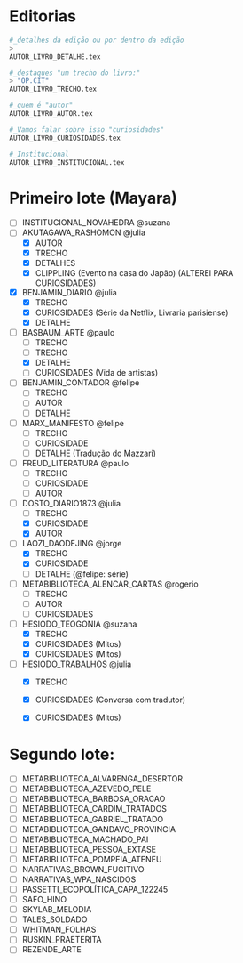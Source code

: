 # Editorias

```sh
#_detalhes da edição ou por dentro da edição
> 
AUTOR_LIVRO_DETALHE.tex

#_destaques "um trecho do livro:"
> "OP.CIT"
AUTOR_LIVRO_TRECHO.tex

#_quem é "autor"
AUTOR_LIVRO_AUTOR.tex

#_Vamos falar sobre isso "curiosidades"
AUTOR_LIVRO_CURIOSIDADES.tex

#_Institucional
AUTOR_LIVRO_INSTITUCIONAL.tex
```

# Primeiro lote (Mayara)

- [ ] INSTITUCIONAL_NOVAHEDRA			@suzana
- [ ] AKUTAGAWA_RASHOMON 				@julia
	- [X] AUTOR
	- [X] TRECHO
	- [X] DETALHES
	- [X] CLIPPLING (Evento na casa do Japão) (ALTEREI PARA CURIOSIDADES)
- [X] BENJAMIN_DIARIO  					@julia
	- [X] TRECHO
 	- [X] CURIOSIDADES (Série da Netflix, Livraria parisiense)
	- [X] DETALHE
- [ ] BASBAUM_ARTE 						@paulo		
	- [ ] TRECHO
 	- [ ] TRECHO
 	- [X] DETALHE
 	- [ ] CURIOSIDADES (Vida de artistas)
- [ ] BENJAMIN_CONTADOR					@felipe				
	- [ ] TRECHO
	- [ ] AUTOR
 	- [ ] DETALHE
- [ ] MARX_MANIFESTO 					@felipe 							
	- [ ] TRECHO
	- [ ] CURIOSIDADE
	- [ ] DETALHE (Tradução do Mazzari)
- [ ] FREUD_LITERATURA					@paulo		
	- [ ] TRECHO
	- [ ] CURIOSIDADE
	- [ ] AUTOR
- [ ] DOSTO_DIARIO1873  				@julia			
	- [ ] TRECHO
	- [X] CURIOSIDADE
	- [X] AUTOR
- [ ] LAOZI_DAODEJING 					@jorge
	- [x] TRECHO
	- [x] CURIOSIDADE
	- [ ] DETALHE (@felipe: série)
- [ ] METABIBLIOTECA_ALENCAR_CARTAS  	@rogerio
	- [ ] TRECHO
	- [ ] AUTOR
	- [ ] CURIOSIDADES
- [ ] HESIODO_TEOGONIA					@suzana
	- [X] TRECHO
	- [X] CURIOSIDADES (Mitos)
	- [X] CURIOSIDADES (Mitos)
- [ ] HESIODO_TRABALHOS					@julia
	- [X] TRECHO
	- [X] CURIOSIDADES (Conversa com tradutor)
	- [X] CURIOSIDADES (Mitos)



# Segundo lote:
- [ ] METABIBLIOTECA_ALVARENGA_DESERTOR 			
- [ ] METABIBLIOTECA_AZEVEDO_PELE 				
- [ ] METABIBLIOTECA_BARBOSA_ORACAO 				
- [ ] METABIBLIOTECA_CARDIM_TRATADOS				
- [ ] METABIBLIOTECA_GABRIEL_TRATADO 			
- [ ] METABIBLIOTECA_GANDAVO_PROVINCIA 			
- [ ] METABIBLIOTECA_MACHADO_PAI					
- [ ] METABIBLIOTECA_PESSOA_EXTASE  				
- [ ] METABIBLIOTECA_POMPEIA_ATENEU				
- [ ] NARRATIVAS_BROWN_FUGITIVO
- [ ] NARRATIVAS_WPA_NASCIDOS
- [ ] PASSETTI_ECOPOLÍTICA_CAPA_122245
- [ ] SAFO_HINO				
- [ ] SKYLAB_MELODIA 		
- [ ] TALES_SOLDADO 			
- [ ] WHITMAN_FOLHAS
- [ ] RUSKIN_PRAETERITA 		
- [ ] REZENDE_ARTE  			